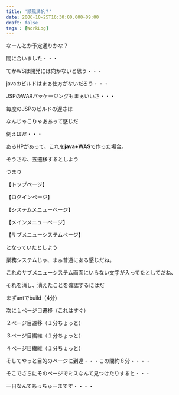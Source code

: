 ```yaml
---
title: '順風満帆？'
date: 2006-10-25T16:30:00.000+09:00
draft: false
tags : [WorkLog]
---
```


なーんとか予定通りかな？

間に合いました・・・

てかWSは開発には向かないと思う・・・

javaのビルドはまぁ仕方がないだろう・・・

JSPのWARパッケージングもまぁいいさ・・・

毎度のJSPのビルドの遅さは

なんじゃこりゃああって感じだ

例えばだ・・・

あるHPがあって、これを**java+WAS**で作った場合。

そうさな、五遷移するとしよう

つまり

【トップページ】

【ログインページ】

【システムメニューページ】

【メインメニューページ】

【サブメニューシステムページ】

となっていたとしよう

業務システムじゃ、まぁ普通にある感じだね。

これのサブメニューシステム画面にいらない文字が入ってたとしてだね、

それを消し、消えたことを確認するにはだ

まずantでbuild（4分）

次に１ページ目遷移（これはすぐ）

２ページ目遷移（１分ちょっと）

３ページ目繊維（１分ちょっと）

４ページ目繊維（１分ちょっと）

そしてやっと目的のページに到達・・・この間約８分・・・・

そこでさらにそのページでミスなんて見つけたりすると・・・

一日なんてあっちゅーまです・・・・